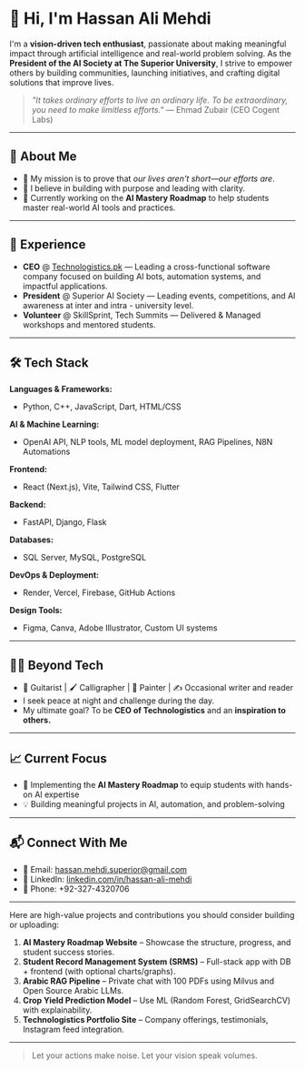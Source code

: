 # 👋 Hi, I'm Hassan Ali Mehdi

I'm a **vision-driven tech enthusiast**, passionate about making meaningful impact through artificial intelligence and real-world problem solving. As the **President of the AI Society at The Superior University**, I strive to empower others by building communities, launching initiatives, and crafting digital solutions that improve lives.

> *"It takes ordinary efforts to live an ordinary life. To be extraordinary, you need to make limitless efforts."* — Ehmad Zubair (CEO Cogent Labs)

---

## 🧠 About Me

- 🎯 My mission is to prove that *our lives aren't short—our efforts are*.
- 🧩 I believe in building with purpose and leading with clarity.
- 🚀 Currently working on the **AI Mastery Roadmap** to help students master real-world AI tools and practices.

---

## 💼 Experience

- **CEO** @ [Technologistics.pk](https://technologistics.pk) — Leading a cross-functional software company focused on building AI bots, automation systems, and impactful applications.
- **President** @ Superior AI Society — Leading events, competitions, and AI awareness at inter and intra - university level.
- **Volunteer** @ SkillSprint, Tech Summits — Delivered & Managed workshops and mentored students.

---

## 🛠️ Tech Stack

**Languages & Frameworks:**
- Python, C++, JavaScript, Dart, HTML/CSS

**AI & Machine Learning:**
- OpenAI API, NLP tools, ML model deployment, RAG Pipelines, N8N Automations

**Frontend:**
- React (Next.js), Vite, Tailwind CSS, Flutter

**Backend:**
- FastAPI, Django, Flask

**Databases:**
- SQL Server, MySQL, PostgreSQL

**DevOps & Deployment:**
- Render, Vercel, Firebase, GitHub Actions

**Design Tools:**
- Figma, Canva, Adobe Illustrator, Custom UI systems

---

## 🧑‍🎨 Beyond Tech

- 🎸 Guitarist | 🖌️ Calligrapher | 🎨 Painter | ✍️ Occasional writer and reader  
- I seek peace at night and challenge during the day.  
- My ultimate goal? To be **CEO of Technologistics** and an **inspiration to others.**

---

## 📈 Current Focus

- 🧭 Implementing the **AI Mastery Roadmap** to equip students with hands-on AI expertise
- 💡 Building meaningful projects in AI, automation, and problem-solving

---

## 📬 Connect With Me

- 📧 Email: hassan.mehdi.superior@gmail.com  
- 💼 LinkedIn: [linkedin.com/in/hassan-ali-mehdi](https://linkedin.com/in/hassan-ali-mehdi)  
- 📱 Phone: +92-327-4320706

---

Here are high-value projects and contributions you should consider building or uploading:

1. **AI Mastery Roadmap Website** – Showcase the structure, progress, and student success stories.
2. **Student Record Management System (SRMS)** – Full-stack app with DB + frontend (with optional charts/graphs).
3. **Arabic RAG Pipeline** – Private chat with 100 PDFs using Milvus and Open Source Arabic LLMs.
4. **Crop Yield Prediction Model** – Use ML (Random Forest, GridSearchCV) with explainability.
5. **Technologistics Portfolio Site** – Company offerings, testimonials, Instagram feed integration.

---

> Let your actions make noise. Let your vision speak volumes.
